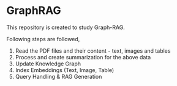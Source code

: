# GraphRAG

This repository is created to study Graph-RAG.

Following steps are followed,
1. Read the PDF files and their content - text, images and tables
2. Process and create summarization for the above data
3. Update Knowledge Graph 
4. Index Embeddings (Text, Image, Table)
5. Query Handling & RAG Generation